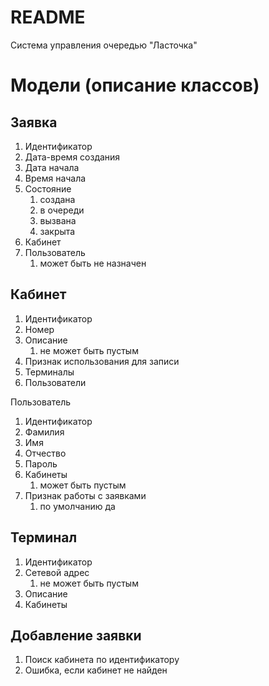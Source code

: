 README
======

Система управления очередью "Ласточка"


Модели (описание классов)
=========================

Заявка
------
1. Идентификатор
2. Дата-время создания
3. Дата начала
4. Время начала
5. Состояние
    1) создана
    2) в очереди
    3) вызвана
    4) закрыта
6. Кабинет
7. Пользователь
    1) может быть не назначен

Кабинет
-------
1. Идентификатор
2. Номер
3. Описание
    1) не может быть пустым
4. Признак использования для записи
5. Терминалы
6. Пользователи


Пользователь
1. Идентификатор
2. Фамилия
3. Имя
4. Отчество
5. Пароль
6. Кабинеты
    1) может быть пустым
7. Признак работы с заявками
    1) по умолчанию да

Терминал
--------
1. Идентификатор
2. Сетевой адрес
    1) не может быть пустым
3. Описание
4. Кабинеты

Добавление заявки
-----------------
1. Поиск кабинета по идентификатору
2. Ошибка, если кабинет не найден

